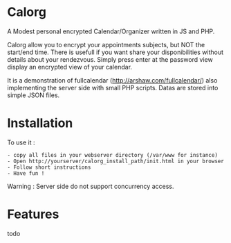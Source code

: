 Calorg
======

A Modest personal encrypted Calendar/Organizer written in JS and PHP.

Calorg allow you to encrypt your appointments subjects, but NOT the start/end time. There is usefull if you want share your disponibilities without details about your rendezvous. Simply press enter at the password view display an encrypted view of your calendar.

It is a demonstration of fullcalendar (http://arshaw.com/fullcalendar/) also implementing the server side with small PHP scripts. Datas are stored into simple JSON files. 



Installation
============


To use it : 

	- copy all files in your webserver directory (/var/www for instance)
	- Open http://yourserver/calorg_install_path/init.html in your browser
	- Follow short instructions
	- Have fun ! 


Warning : Server side do not support concurrency access.


Features
========

todo


